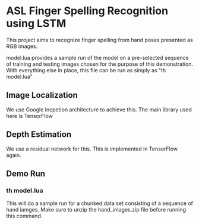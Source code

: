 # ASL Finger Spelling Recognition using LSTM

This project aims to recognize finger spelling from hand poses presented as RGB images.

model.lua provides a sample run of the model on a pre-selected sequence of training and testing images chosen for the purpose of this demonstration. With everything else in place, this file can be run as simply as "th model.lua"

## Image Localization
We use Google Incpetion architecture to achieve this. The main library used here is TensorFlow

## Depth Estimation
We use a residual network for this. This is implemented in TensorFlow again.

## Demo Run
### th model.lua
This will do a sample run for a chunked data set consisting of a sequence of hand iamges. Make sure to unzip the hand_images.zip file before running this command.
